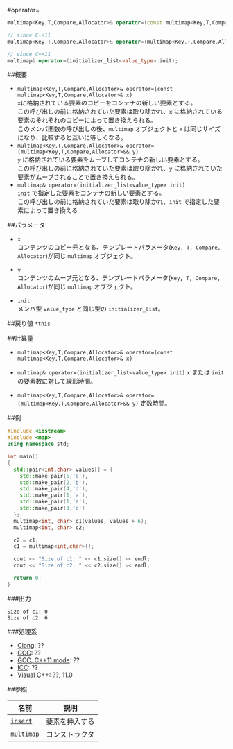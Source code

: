 #operator=
```cpp
multimap<Key,T,Compare,Allocator>& operator=(const multimap<Key,T,Compare,Allocator>& x);

// since C++11
multimap<Key,T,Compare,Allocator>& operator=(multimap<Key,T,Compare,Allocator>&& y);

// since C++11
multimap& operator=(initializer_list<value_type> init);
```

##概要
- `multimap<Key,T,Compare,Allocator>& operator=(const multimap<Key,T,Compare,Allocator>& x)`<br/>`x`に格納されている要素のコピーをコンテナの新しい要素とする。<br/>この呼び出しの前に格納されていた要素は取り除かれ、`x` に格納されている要素のそれぞれのコピーによって置き換えられる。<br/>このメンバ関数の呼び出しの後、`multimap` オブジェクトと `x` は同じサイズになり、比較すると互いに等しくなる。
- `multimap<Key,T,Compare,Allocator>& operator=(multimap<Key,T,Compare,Allocator>&& y)`<br/>`y` に格納されている要素をムーブしてコンテナの新しい要素とする。<br/>この呼び出しの前に格納されていた要素は取り除かれ、`y` に格納されていた要素がムーブされることで置き換えられる。
- `multimap& operator=(initializer_list<value_type> init)`<br/>`init` で指定した要素をコンテナの新しい要素とする。<br/>この呼び出しの前に格納されていた要素は取り除かれ、`init` で指定した要素によって置き換える


##パラメータ
- `x`<br/>
コンテンツのコピー元となる、テンプレートパラメータ(`Key, T, Compare, Allocator`)が同じ `multimap` オブジェクト。 

- `y`<br/>
コンテンツのムーブ元となる、テンプレートパラメータ(`Key, T, Compare, Allocator`)が同じ `multimap` オブジェクト。 

- `init`<br/>
メンバ型 `value_type` と同じ型の `initializer_list`。


##戻り値
`*this`


##計算量
- `multimap<Key,T,Compare,Allocator>& operator=(const multimap<Key,T,Compare,Allocator>& x)`
- `multimap& operator=(initializer_list<value_type> init)`
`x` または `init` の要素数に対して線形時間。 

- `multimap<Key,T,Compare,Allocator>& operator=(multimap<Key,T,Compare,Allocator>&& y)`
定数時間。


##例
```cpp
#include <iostream>
#include <map>
using namespace std;

int main()
{
  std::pair<int,char> values[] = { 
    std::make_pair(5,'e'), 
    std::make_pair(2,'b'), 
    std::make_pair(4,'d'), 
    std::make_pair(1,'a'),
    std::make_pair(1,'a'),
    std::make_pair(3,'c')
  };
  multimap<int, char> c1(values, values + 6);
  multimap<int, char> c2;

  c2 = c1;
  c1 = multimap<int,char>();

  cout << "Size of c1: " << c1.size() << endl;
  cout << "Size of c2: " << c2.size() << endl;

  return 0;
}

```

###出力
```
Size of c1: 0
Size of c2: 6
```

###処理系
- [Clang](/implementation.md#clang): ??
- [GCC](/implementation.md#gcc): ??
- [GCC, C++11 mode](/implementation.md#gcc): ??
- [ICC](/implementation.md#icc): ??
- [Visual C++](/implementation.md#visual_cpp): ??, 11.0


##参照

| 名前 | 説明 |
|---------------------------------------------------------------------------------------|-----------------------|
| [`insert`](/reference/map/multimap/insert.md) | 要素を挿入する |
| [`multimap`](/reference/map/multimap/multimap.md) | コンストラクタ |


